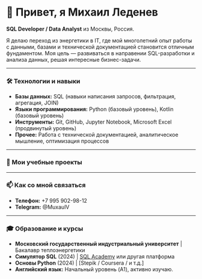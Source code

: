# 👋 Привет, я Михаил Леденев 

**SQL Developer / Data Analyst** из Москвы, Россия.

Я делаю переход из энергетики в IT, где мой многолетний опыт работы с данными, базами и технической документацией становится отличным фундаментом. Моя цель — развиваться в направении SQL-разработки и анализа данных, решая интересные бизнес-задачи.

---

### 🛠️ Технологии и навыки

*   **Базы данных:** SQL (навыки написания запросов, фильтрация, агрегация, JOIN)
*   **Языки программирования:** Python (базовый уровень), Kotlin (базовый уровень)
*   **Инструменты:** Git, GitHub, Jupyter Notebook, Microsoft Excel (продвинутый уровень)
*   **Прочее:** Работа с технической документацией, аналитическое мышление, оптимизация процессов

---

### 📁 Мои учебные проекты

---

### 📫 Как со мной связаться

*   **Телефон:** +7 995 902-98-12
*   **Telegram:** @MuxaulV

---

### 🎓 Образование и курсы

*   **Московский государственный индустриальный университет** | Бакалавр теплоэнергетики
*   **Симулятор SQL** (2024) | [SQL Academy](https://sql-academy.org/) или другая платформа
*   **Основы Python** (2024) | [Stepik / Coursera / и т.д.] 
*   **Английский язык:** Начальный уровень (A1), активно изучаю.
